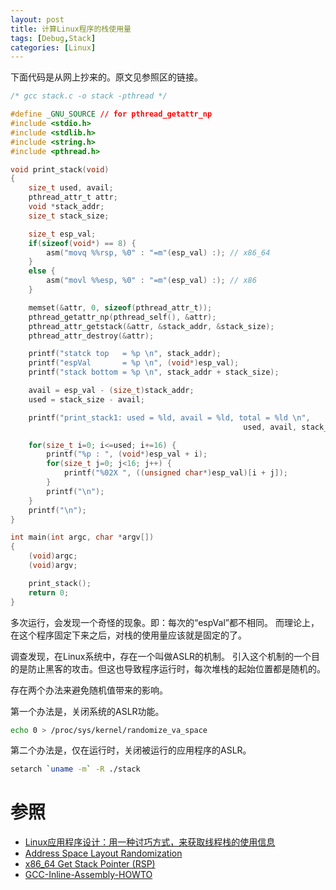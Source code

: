```yaml
---
layout: post
title: 计算Linux程序的栈使用量
tags: [Debug,Stack]
categories: [Linux]
---
```


<!--break-->

下面代码是从网上抄来的。原文见参照区的链接。

```c
/* gcc stack.c -o stack -pthread */

#define _GNU_SOURCE // for pthread_getattr_np
#include <stdio.h>
#include <stdlib.h>
#include <string.h>
#include <pthread.h>

void print_stack(void)
{
    size_t used, avail;
    pthread_attr_t attr;
    void *stack_addr;
    size_t stack_size;

    size_t esp_val;
    if(sizeof(void*) == 8) {
        asm("movq %%rsp, %0" : "=m"(esp_val) :); // x86_64
    }
    else {
        asm("movl %%esp, %0" : "=m"(esp_val) :); // x86
    }

    memset(&attr, 0, sizeof(pthread_attr_t));
    pthread_getattr_np(pthread_self(), &attr);
    pthread_attr_getstack(&attr, &stack_addr, &stack_size);
    pthread_attr_destroy(&attr);

    printf("statck top   = %p \n", stack_addr);
    printf("espVal       = %p \n", (void*)esp_val);
    printf("stack bottom = %p \n", stack_addr + stack_size);

    avail = esp_val - (size_t)stack_addr;
    used = stack_size - avail;

    printf("print_stack1: used = %ld, avail = %ld, total = %ld \n",
                                                    used, avail, stack_size);

    for(size_t i=0; i<=used; i+=16) {
        printf("%p : ", (void*)esp_val + i);
        for(size_t j=0; j<16; j++) {
            printf("%02X ", ((unsigned char*)esp_val)[i + j]);
        }
        printf("\n");
    }
    printf("\n");
}

int main(int argc, char *argv[])
{
    (void)argc;
    (void)argv;

    print_stack();
    return 0;
}
```

多次运行，会发现一个奇怪的现象。即：每次的“espVal”都不相同。
而理论上，在这个程序固定下来之后，对栈的使用量应该就是固定的了。

调查发现，在Linux系统中，存在一个叫做ASLR的机制。
引入这个机制的一个目的是防止黑客的攻击。但这也导致程序运行时，每次堆栈的起始位置都是随机的。

存在两个办法来避免随机值带来的影响。

第一个办法是，关闭系统的ASLR功能。

```bash
echo 0 > /proc/sys/kernel/randomize_va_space
```

第二个办法是，仅在运行时，关闭被运行的应用程序的ASLR。

```bash
setarch `uname -m` -R ./stack
```

# 参照

* [Linux应用程序设计：用一种讨巧方式，来获取线程栈的使用信息](https://zhuanlan.zhihu.com/p/376530885)
* [Address Space Layout Randomization](https://docs.oracle.com/en/operating-systems/oracle-linux/6/security/ol_aslr_sec.html)
* [x86_64 Get Stack Pointer (RSP)](https://blogs.umb.edu/michaelbazzinott001/2014/09/24/x86_64-get-stack-pointer-rsp/)
* [GCC-Inline-Assembly-HOWTO](http://www.ibiblio.org/gferg/ldp/GCC-Inline-Assembly-HOWTO.html)
